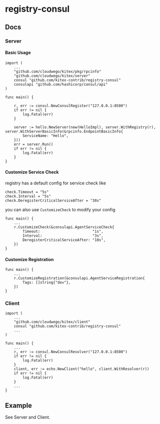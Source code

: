 # registry-consul

## Docs

### Server

#### Basic Usage
```
import (
    ...
    "github.com/cloudwego/kitex/pkg/rpcinfo"
    "github.com/cloudwego/kitex/server"
    consul "github.com/kitex-contrib/registry-consul"
    consulapi "github.com/hashicorp/consul/api"
)

func main() {
    
    r, err := consul.NewConsulRegister("127.0.0.1:8500")
    if err != nil {
        log.Fatal(err)
    }
    
    server := hello.NewServer(new(HelloImpl), server.WithRegistry(r), server.WithServerBasicInfo(&rpcinfo.EndpointBasicInfo{
        ServiceName: "Hello",
    }))
    err = server.Run()
    if err != nil {
        log.Fatal(err)
    }
}
```

#### Customize Service Check
registry has a default config for service check like
```
check.Timeout = "5s"
check.Interval = "5s"
check.DeregisterCriticalServiceAfter = "30s"
```

you can also use `CustomizeCheck` to modify your config
```
func main() {
    ...
    r.CustomizeCheck(&consulapi.AgentServiceCheck{
        Timeout:                        "1s",
        Interval:                       "3s",
        DeregisterCriticalServiceAfter: "10s",
    })
}
```

#### Customize Registration
```
func main() {
    ...
    r.CustomizeRegistration(&consulapi.AgentServiceRegistration{
        Tags: []string{"dev"},
    })
}
```

### Client

```
import (
    ...
    "github.com/cloudwego/kitex/client"
    consul "github.com/kitex-contrib/registry-consul"
    ...
)

func main() {
    ...
    r, err := consul.NewConsulResolver("127.0.0.1:8500")
    if err != nil {
        log.Fatal(err)
    }
    client, err := echo.NewClient("hello", client.WithResolver(r))
    if err != nil {
        log.Fatal(err)
    }
    ...
}
```

## Example

See Server and Client.